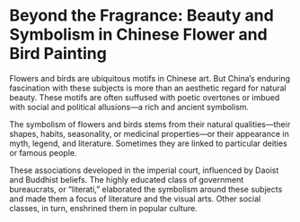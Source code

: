 # Beyond the Fragrance: Beauty and Symbolism in Chinese Flower and Bird Painting

Flowers and birds are ubiquitous motifs in Chinese art. But China’s enduring fascination with these subjects is more than an aesthetic regard for natural beauty. These motifs are often suffused with poetic overtones or imbued with social and political allusions—a rich and ancient symbolism. 


The symbolism of flowers and birds stems from their natural qualities—their shapes, habits, seasonality, or medicinal properties—or their appearance in myth, legend, and literature. Sometimes they are linked to particular deities or famous people. 


These associations developed in the imperial court, influenced by Daoist and Buddhist beliefs. The highly educated class of government bureaucrats, or “literati,” elaborated the symbolism around these subjects and made them a focus of literature and the visual arts. Other social classes, in turn, enshrined them in popular culture. 

